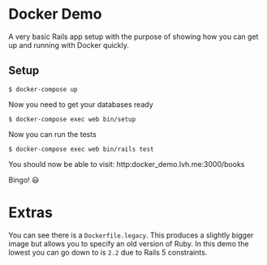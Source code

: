 # Docker Demo

A very basic Rails app setup with the purpose of showing how you can get up and
running with Docker quickly.

## Setup

```
$ docker-compose up
```

Now you need to get your databases ready

```
$ docker-compose exec web bin/setup
```

Now you can run the tests

```
$ docker-compose exec web bin/rails test
```

You should now be able to visit: http:docker_demo.lvh.me:3000/books

Bingo! :smiley:

# Extras

You can see there is a `Dockerfile.legacy`. This produces a slightly bigger image
but allows you to specify an old version of Ruby. In this demo the lowest you can
go down to is `2.2` due to Rails 5 constraints.

